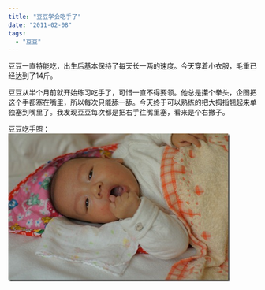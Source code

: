 ```yaml
---
title: "豆豆学会吃手了"
date: "2011-02-08"
tags: 
  - "豆豆"
---
```


豆豆一直特能吃，出生后基本保持了每天长一两的速度。今天穿着小衣服，毛重已经达到了14斤。

豆豆从半个月前就开始练习吃手了，可惜一直不得要领。他总是攥个拳头，企图把这个手都塞在嘴里，所以每次只能舔一舔。今天终于可以熟练的把大拇指翘起来单独塞到嘴里了。我发现豆豆每次都是把右手往嘴里塞，看来是个右撇子。

豆豆吃手照：  
[![DSC00660](images/dsc00660_thumb.jpg "DSC00660")](http://ruanqizhen.wordpress.com/wp-content/uploads/2011/02/dsc00660.jpg)
